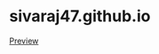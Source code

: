 # sivaraj47.github.io

<p><a href="https://github.com/sivaraj47/CSS-Text-Overly-on-Fade">Preview</a></p>
